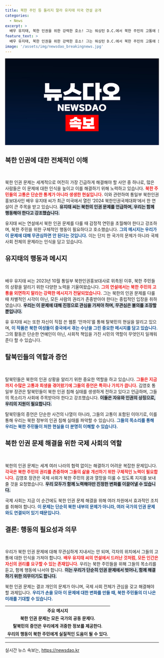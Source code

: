 ```yaml
---
title: 북한 주민 등 돌리지 말라 유지태 미국 연설 공개
categories:
  - News
excerpt: >
  배우 유지태, 북한 인권을 위한 강력한 호소! 그는 워싱턴 D.C.에서 북한 주민의 고통에 눈을 감지 말라며 행동을 촉구했습니다. 북한 인권 문제의 중요성과 그의 진정성을 담은 연설, 그 뒷이야기가 궁금하다면 클릭하세요!
feature_text: >
  배우 유지태, 북한 인권을 위한 강력한 호소! 그는 워싱턴 D.C.에서 북한 주민의 고통에 눈을 감지 말라며 행동을 촉구했습니다. 북한 인권 문제의 중요성과 그의 진정성을 담은 연설, 그 뒷이야기가 궁금하다면 클릭하세요!
image: '/assets/img/newsdao_breakingnews.jpg'
---
```


<p><img src="/assets/img/newsdao_breakingnews.jpg" alt="firstkoreanews 속보" /></p>

<h2 data-ke-size="size26">북한 인권에 대한 전체적인 이해</h2>

<p data-ke-size="size16">&nbsp;</p>

<p>북한 인권 문제는 세계적으로 여전히 가장 긴급하게 해결해야 할 사안 중 하나로, 많은 사람들은 이 문제에 대한 인식을 높이고 이를 해결하기 위해 노력하고 있습니다. <b><span style="color: #ee2323;">북한 주민들의 고통은 단순한 통계가 아니라 생생한 현실입니다.</span></b> 이와 관련하여 통일부 북한인권홍보대사인 배우 유지태 씨가 최근 미국에서 열린 ‘2024 북한인권국제대화’에서 한 연설이 큰 주목을 받고 있습니다. <b><span style="background-color: #21538527;">유지태 씨는 북한의 인권 문제를 언급하며, 우리는 함께 행동해야 한다고 강조했습니다.</span></b></p>

<p>유지태 씨는 연설에서 북한 인권 문제를 다룰 때 감정적 연민을 초월해야 한다고 강조하며, 북한 주민을 위한 구체적인 행동이 필요하다고 호소했습니다. <b><span style="color: #1a5490;">그의 메시지는 우리가 이 문제에 대해 무관심하면 안 된다는 것입니다.</span></b> 이는 단지 한 국가의 문제가 아니라 국제 사회 전체의 문제라는 인식을 담고 있습니다.</p>

<h2 data-ke-size="size26">유지태의 행동과 메시지</h2>

<p data-ke-size="size16">&nbsp;</p>

<p>배우 유지태 씨는 2023년 10월 통일부 북한인권홍보대사로 위촉된 이후, 북한 주민들의 상황을 알리기 위한 다양한 노력을 기울여왔습니다. <b><span style="color: #ee2323;">그의 연설에서는 북한 주민의 고통을 외면하지 말라는 강력한 메시지가 전달되었습니다.</span></b> 그는 북한의 인권 문제를 다룰 때 차별적인 시각이 아닌, 모든 사람의 권리가 존중받아야 한다는 중립적인 입장을 취하였습니다. <b><span style="background-color: #21538527;">우리는 이 문제에 대해 진정으로 관심을 가져야 하며, 무관심은 불의를 조장할 뿐입니다.</span></b></p>

<p>유 유지태 씨는 또한 자신이 직접 쓴 웹툰 ‘안까이’를 통해 탈북민의 현실을 알리고 있으며, <b><span style="color: #1a5490;">이 작품은 북한 여성들이 중국에서 겪는 수난을 그린 중요한 메시지를 담고 있습니다.</span></b> 그의 활동은 단순한 연예인이 아닌, 사회적 책임을 가진 시민의 역할이 무엇인지 일깨워준다 할 수 있습니다.</p>

<h2 data-ke-size="size26">탈북민들의 역할과 증언</h2>

<p data-ke-size="size16">&nbsp;</p>

<p>탈북민들은 북한의 인권 상황을 알리기 위한 중요한 역할을 하고 있습니다. <b><span style="color: #ee2323;">그들은 지금까지 수많은 고통과 희생을 겪어왔기에 그들의 증언은 특히나 가치가 큽니다.</span></b> 김영호 통일부 장관은 탈북민들이 북한 인권 침해 실태를 생생하게 전하고 있다고 언급하며, 그들의 목소리가 사회에 주목받아야 한다고 강조했습니다. <b><span style="background-color: #21538527;">이들은 자유와 인권의 상징으로, 우리의 지원이 필요합니다.</span></b></p>

<p>탈북민들의 증언은 단순한 사건의 나열이 아니라, 그들의 고통이 포함된 이야기로, 이를 통해 우리는 북한 정부의 인권 침해 실태를 파악할 수 있습니다. <b><span style="color: #1a5490;">그들의 목소리를 통해 우리는 북한 주민들이 처한 현실을 더 분명히 이해할 수 있습니다.</span></b></p>

<h2 data-ke-size="size26">북한 인권 문제 해결을 위한 국제 사회의 역할</h2>

<p data-ke-size="size16">&nbsp;</p>

<p>북한의 인권 문제는 세계 여러 나라의 협력 없이는 해결하기 어려운 복잡한 문제입니다. <b><span style="color: #ee2323;">각국은 북한 주민의 권리를 존중하며 그들의 삶을 개선하기 위한 구체적인 노력이 필요합니다.</span></b> 김영호 장관은 국제 사회가 북한 주민의 꿈과 열망을 이룰 수 있도록 지지를 보내 줄 것을 요청했습니다. <b><span style="background-color: #21538527;">우리 모두가 함께 노력해야만 진정한 변화를 이끌어낼 수 있습니다.</span></b></p>

<p>국제 사회는 지금 이 순간에도 북한 인권 문제 해결을 위해 여러 차원에서 효과적인 조치를 취해야 합니다. <b><span style="color: #1a5490;">이 문제는 단순히 북한 내부의 문제가 아니라, 여러 국가의 인권 문제와도 연결되어 있기 때문입니다.</span></b></p>

<h2 data-ke-size="size26">결론: 행동의 필요성과 의무</h2>

<p data-ke-size="size16">&nbsp;</p>

<p>우리가 북한 인권 문제에 대해 무관심하게 지내서는 안 되며, 각자의 위치에서 그들의 고통에 대한 인식을 가져야 합니다. <b><span style="color: #ee2323;">배우 유지태 씨의 연설에서 드러난 것처럼, 모든 인간은 자신의 권리를 요구할 수 있는 존재입니다.</span></b> 우리는 북한 주민들을 위해 그들의 목소리를 듣고, 함께 행동에 나서야 합니다. <b><span style="background-color: #21538527;">이는 우리가 단순히 인권 문제에서 벗어나, 함께 해결하기 위한 의무이기도 합니다.</span></b></p>

<p>북한 인권 문제는 결코 개인의 문제가 아니며, 국제 사회 전체가 관심을 갖고 해결해야 할 과제입니다. <b><span style="color: #1a5490;">우리가 손을 모아 이 문제에 대한 변화를 만들 때, 북한 주민들의 더 나은 미래를 기대할 수 있습니다.</span></b></p>

<table>
    <tr>
        <th style="text-align: center; height: 17px;"><b>주요 메시지</b></th>
    </tr>
    <tr>
        <td style="text-align: center; height: 17px;"><b>북한 인권 문제는 모든 국가의 공동 문제다.</b></td>
    </tr>
    <tr>
        <td style="text-align: center; height: 17px;"><b>탈북민의 증언은 우리에게 귀중한 정보를 제공한다.</b></td>
    </tr>
    <tr>
        <td style="text-align: center; height: 17px;"><b>우리의 행동이 북한 주민에게 실질적인 도움이 될 수 있다.</b></td>
    </tr>
</table>

<hr>
실시간 뉴스 속보는, <a href="https://newsdao.kr" rel="dofollow">https://newsdao.kr</a>


